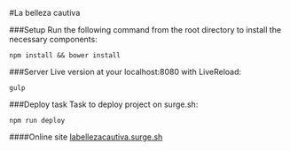#La belleza cautiva

###Setup
Run the following command from the root directory to install the necessary components:
```
npm install && bower install
```
###Server
Live version at your localhost:8080 with LiveReload:
```
gulp
```
###Deploy task
Task to deploy project on surge.sh:
```
npm run deploy
```
####Online site
[labellezacautiva.surge.sh](http://labellezacautiva.surge.sh)
